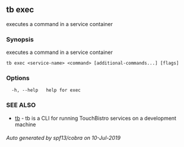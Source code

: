 ## tb exec

executes a command in a service container

### Synopsis

executes a command in a service container

```
tb exec <service-name> <command> [additional-commands...] [flags]
```

### Options

```
  -h, --help   help for exec
```

### SEE ALSO

* [tb](tb.md)	 - tb is a CLI for running TouchBistro services on a development machine

###### Auto generated by spf13/cobra on 10-Jul-2019
